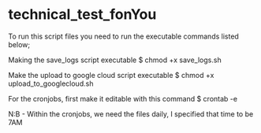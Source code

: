 # technical_test_fonYou
To run this script files you need to run the executable commands listed below;

Making the save_logs script executable
$ chmod +x save_logs.sh

Make the upload to google cloud script executable
$ chmod +x upload_to_googlecloud.sh

For the cronjobs, first make it editable with this command
$ crontab -e

N:B - Within the cronjobs, we need the files daily, I specified that time to be 7AM 
